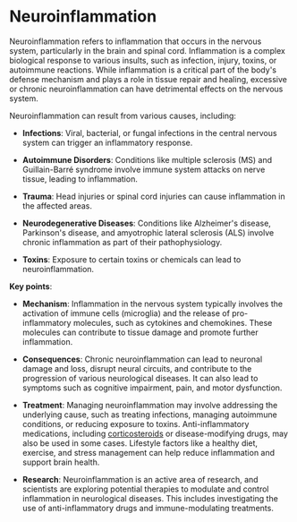 [//]: # (
source: gpt-3 + jph editing
tags: symptoms
)

# Neuroinflammation

Neuroinflammation refers to inflammation that occurs in the nervous system, particularly in the brain and spinal cord. Inflammation is a complex biological response to various insults, such as infection, injury, toxins, or autoimmune reactions. While inflammation is a critical part of the body's defense mechanism and plays a role in tissue repair and healing, excessive or chronic neuroinflammation can have detrimental effects on the nervous system.

Neuroinflammation can result from various causes, including:

* **Infections**: Viral, bacterial, or fungal infections in the central nervous system can trigger an inflammatory response.

* **Autoimmune Disorders**: Conditions like multiple sclerosis (MS) and Guillain-Barré syndrome involve immune system attacks on nerve tissue, leading to inflammation.

* **Trauma**: Head injuries or spinal cord injuries can cause inflammation in the affected areas.

* **Neurodegenerative Diseases**: Conditions like Alzheimer's disease, Parkinson's disease, and amyotrophic lateral sclerosis (ALS) involve chronic inflammation as part of their pathophysiology.

* **Toxins**: Exposure to certain toxins or chemicals can lead to neuroinflammation.

**Key points**:

* **Mechanism**: Inflammation in the nervous system typically involves the activation of immune cells (microglia) and the release of pro-inflammatory molecules, such as cytokines and chemokines. These molecules can contribute to tissue damage and promote further inflammation.

* **Consequences**: Chronic neuroinflammation can lead to neuronal damage and loss, disrupt neural circuits, and contribute to the progression of various neurological diseases. It can also lead to symptoms such as cognitive impairment, pain, and motor dysfunction.

* **Treatment**: Managing neuroinflammation may involve addressing the underlying cause, such as treating infections, managing autoimmune conditions, or reducing exposure to toxins. Anti-inflammatory medications, including [corticosteroids](../corticosteroids/) or disease-modifying drugs, may also be used in some cases. Lifestyle factors like a healthy diet, exercise, and stress management can help reduce inflammation and support brain health.

* **Research**: Neuroinflammation is an active area of research, and scientists are exploring potential therapies to modulate and control inflammation in neurological diseases. This includes investigating the use of anti-inflammatory drugs and immune-modulating treatments.
